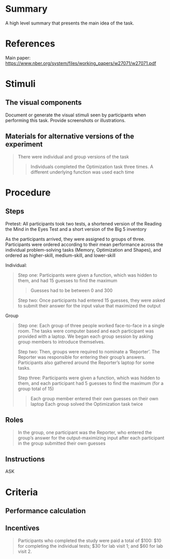 # Summary
A high level summary that presents the main idea of the task.

# References
Main paper: https://www.nber.org/system/files/working_papers/w27071/w27071.pdf

# Stimuli
## The visual components
Document or generate the visual stimuli seen by participants when performing this task. Provide screenshots or illustrations.

## Materials for alternative versions of the experiment 
> There were individual and group versions of the task
> > Individuals completed the Optimization task three times. A different underlying function was used each time

# Procedure
## Steps
Pretest: All participants took two tests, a shortened version of the Reading the Mind in the Eyes Test and a short version of the Big 5 inventory

As the participants arrived, they were assigned to groups of three. Participants were ordered according to their mean performance across the individual problem-solving tasks (Memory, Optimization
and Shapes), and ordered as higher-skill, medium-skill, and lower-skill

Individual:
> Step one: Participants were given a function, which was hidden to them, and had 15 guesses to find the maximum
> 
> > Guesses had to be between 0 and 300
> > 
> Step two: Once participants had entered 15 guesses, they were asked to submit their answer for the input value that maximized the output

Group
> Step one: Each group of three people worked face-to-face in a single room. The tasks were computer based and each participant was provided with a laptop. We began each group session by asking group members to
introduce themselves. 
>
> Step two: Then, groups were required to nominate a ‘Reporter’. The Reporter was responsible for entering their group’s answers. Participants also gathered around the Reporter’s laptop
for some tasks.
>
> Step three: Participants were given a function, which was hidden to them, and each participant had 5 guesses to find the maximum (for a group total of 15)
> > Each group member entered their own guesses on their own laptop
> > Each group solved the Optimization task twice

## Roles 
> In the group, one participant was the Reporter, who entered the group’s answer for the output-maximizing input after each participant in the group submitted their own guesses

## Instructions
ASK 

# Criteria
## Performance calculation

## Incentives
> Participants who completed the study were paid a total of $100: $10 for completing the individual tests; $30 for lab visit 1; and $60 for lab visit 2. 
